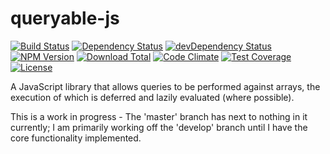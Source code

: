 # queryable-js
[![Build Status](https://travis-ci.org/ecozoic/proxify.svg?branch=master)](https://travis-ci.org/ecozoic/proxify)
[![Dependency Status](https://david-dm.org/ecozoic/proxify.svg)](https://david-dm.org/ecozoic/proxify)
[![devDependency Status](https://david-dm.org/ecozoic/proxify/dev-status.png)](https://david-dm.org/ecozoic/proxify#info=devDependencies)
[![NPM Version](https://img.shields.io/npm/v/proxify-js.svg)](https://www.npmjs.com/package/proxify-js)
[![Download Total](https://img.shields.io/npm/dt/proxify-js.svg)](https://www.npmjs.com/package/proxify-js)
[![Code Climate](https://codeclimate.com/github/ecozoic/proxify/badges/gpa.svg)](https://codeclimate.com/github/ecozoic/proxify)
[![Test Coverage](https://codeclimate.com/github/ecozoic/proxify/badges/coverage.svg)](https://codeclimate.com/github/ecozoic/proxify/coverage)
[![License](https://img.shields.io/npm/l/proxify-js.svg)](https://opensource.org/licenses/MIT)

A JavaScript library that allows queries to be performed against arrays, the execution of which is deferred and lazily evaluated (where possible).

This is a work in progress - The 'master' branch has next to nothing in it currently; I am primarily working off the 'develop' branch until I have the core functionality implemented.